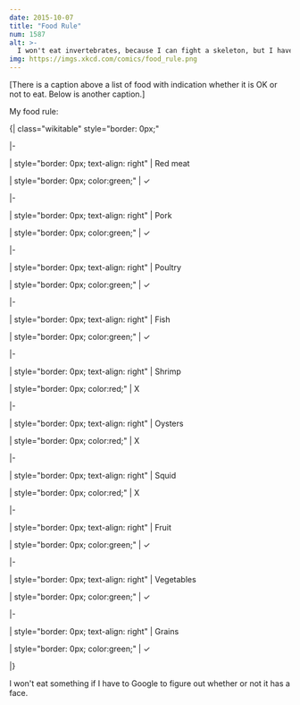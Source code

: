 ```yaml
---
date: 2015-10-07
title: "Food Rule"
num: 1587
alt: >-
  I won't eat invertebrates, because I can fight a skeleton, but I have no idea what kind of spooky warrior a squid leaves behind.
img: https://imgs.xkcd.com/comics/food_rule.png
---
```

[There is a caption above a list of food with indication whether it is OK or not to eat. Below is another caption.]

My food rule:

{| class="wikitable" style="border: 0px;"

|-

| style="border: 0px; text-align: right" | Red meat

| style="border: 0px; color:green;" | ✓

|-

| style="border: 0px; text-align: right" | Pork

| style="border: 0px; color:green;" | ✓

|-

| style="border: 0px; text-align: right" | Poultry

| style="border: 0px; color:green;" | ✓

|-

| style="border: 0px; text-align: right" | Fish

| style="border: 0px; color:green;" | ✓

|-

| style="border: 0px; text-align: right" | Shrimp

| style="border: 0px; color:red;" | X

|-

| style="border: 0px; text-align: right" | Oysters

| style="border: 0px; color:red;" | X

|-

| style="border: 0px; text-align: right" | Squid

| style="border: 0px; color:red;" | X

|-

| style="border: 0px; text-align: right" | Fruit

| style="border: 0px; color:green;" | ✓

|-

| style="border: 0px; text-align: right" | Vegetables

| style="border: 0px; color:green;" | ✓

|-

| style="border: 0px; text-align: right" | Grains

| style="border: 0px; color:green;" | ✓

|}

I won't eat something if I have to Google to figure out whether or not it has a face.